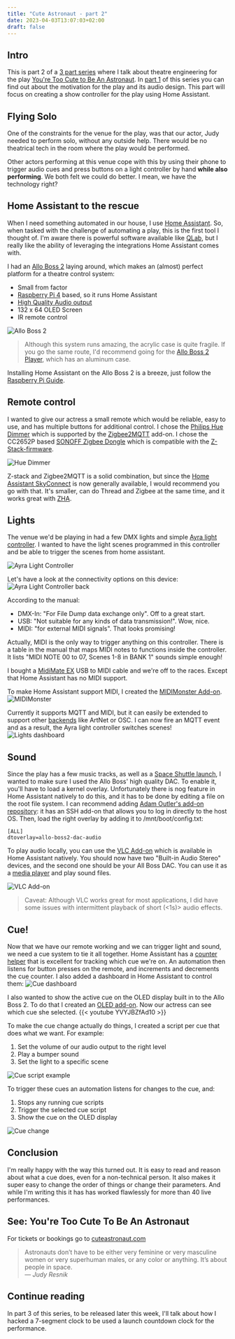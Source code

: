 ```yaml
---
title: "Cute Astronaut - part 2"
date: 2023-04-03T13:07:03+02:00
draft: false
---
```

## Intro
This is part 2 of a [3 part series](/posts) where I talk about theatre engineering for the play [You're Too Cute to Be An Astronaut](https://www.cuteastronaut.com/). In [part 1](/posts/cute-astronaut/) of this series you can find out about the motivation for the play and its audio design. This part will focus on creating a show controller for the play using Home Assistant.

## Flying Solo
One of the constraints for the venue for the play, was that our actor, Judy needed to perform solo, without any outside help. There would be no theatrical tech in the room where the play would be performed.

Other actors performing at this venue cope with this by using their phone to trigger audio cues and press buttons on a light controller by hand **while also performing**. We both felt we could do better. I mean, we have the technology right?

## Home Assistant to the rescue
When I need something automated in our house, I use [Home Assistant](https://www.home-assistant.io/). So, when tasked with the challenge of automating a play, this is the first tool I thought of. I'm aware there is powerful software available like [QLab](https://qlab.app/), but I really like the ability of leveraging the integrations Home Assistant comes with.

I had an [Allo Boss 2](https://allo.com/sparky/boss2.html) laying around, which makes an (almost) perfect platform for a theatre control system:
* Small from factor
* [Raspberry Pi 4](https://www.raspberrypi.com/products/raspberry-pi-4-model-b/) based, so it runs Home Assistant
* [High Quality Audio output](https://www.audiosciencereview.com/forum/index.php?threads/allo-boss2-review-stereo-streamer.22916/)
* 132 x 64 OLED Screen
* IR remote control

![Allo Boss 2](alloboss2.png)
> Although this system runs amazing, the acrylic case is quite fragile. If you go the same route, I'd recommend going for the [Allo Boss 2 Player](https://allo.com/sparky/boss2-player.html), which has an aluminum case.

Installing Home Assistant on the Allo Boss 2 is a breeze, just follow the [Raspberry Pi Guide](https://www.home-assistant.io/installation/raspberrypi).


## Remote control
I wanted to give our actress a small remote which would be reliable, easy to use, and has multiple buttons for additional control. I chose the [Philips Hue Dimmer](https://www.zigbee2mqtt.io/devices/324131092621.html) which is supported by the [Zigbee2MQTT](https://github.com/zigbee2mqtt/hassio-zigbee2mqtt#installation) add-on. I chose the CC2652P based [SONOFF Zigbee Dongle](https://itead.cc/product/sonoff-zigbee-3-0-usb-dongle-plus/) which is compatible with the [Z-Stack-firmware](https://github.com/Koenkk/Z-Stack-firmware).

![Hue Dimmer](huedimmer.png)

Z-stack and Zigbee2MQTT is a solid combination, but since the [Home Assistant SkyConnect](https://www.home-assistant.io/skyconnect/) is now generally available, I would recommend you go with that. It's smaller, can do Thread and Zigbee at the same time, and it works great with [ZHA](https://www.home-assistant.io/integrations/zha/).

## Lights
The venue we'd be playing in had a few DMX lights and simple [Ayra light controller](https://www.bax-shop.nl/dmx-lichtsturingen/ayra-oso-240b-mkii-dmx-lichtsturing). I wanted to have the light scenes programmed in this controller and be able to trigger the scenes from home assistant.

![Ayra Light Controller](ayra.png)

Let's have a look at the connectivity options on this device:
![Ayra Light Controller back](ayra_back.png)

According to the manual:
* DMX-In: "For File Dump data exchange only". Off to a great start.
* USB: "Not suitable for any kinds of data transmission!". Wow, nice.
* MIDI: "for external MIDI signals". That looks promising!

Actually, MIDI is the only way to trigger anything on this controller. There is a table in the manual that maps MIDI notes to functions inside the controller. It lists "MIDI NOTE 00 to 07, Scenes 1-8 in BANK 1" sounds simple enough!

I bought a [MidiMate EX](https://www.esi-audio.com/products/midimateex/) USB to MIDI cable and we're off to the races. Except that Home Assistant has no MIDI support.

To make Home Assistant support MIDI, I created the [MIDIMonster Add-on](https://github.com/wildekek/ha-addons/tree/main/midimonster).
![MIDIMonster](midimonster.jpg)

Currently it supports MQTT and MIDI, but it can easily be extended to support other [backends](https://kb.midimonster.net/general/Backends.html) like ArtNet or OSC. I can now fire an MQTT event and as a result, the Ayra light controller switches scenes!
![Lights dashboard](lights.jpg)

## Sound
Since the play has a few music tracks, as well as a [Space Shuttle launch](https://www.youtube.com/watch?v=0CTTGTS5IEA), I wanted to make sure I used the Allo Boss' high quality DAC. To enable it, you'll have to load a kernel overlay. Unfortunately there is nog feature in Home Assistant natively to do this, and it has to be done by editing a file on the root file system. I can recommend adding [Adam Outler's add-on repository](https://github.com/adamoutler/HassOSConfigurator): it has an SSH add-on that allows you to log in directly to the host OS. Then, load the right overlay by adding it to /mnt/boot/config.txt:

	[ALL]
	dtoverlay=allo-boss2-dac-audio

To play audio locally, you can use the [VLC Add-on](https://github.com/home-assistant/addons/tree/master/vlc) which is available in Home Assistant natively. You should now have two "Built-in Audio Stereo" devices, and the second one should be your All Boss DAC. You can use it as a [media player](https://www.home-assistant.io/integrations/media_player/) and play sound files.

![VLC Add-on](vlc.jpg)
> Caveat: Although VLC works great for most applications, I did have some issues with intermittent playback of short (<1s)> audio effects.


## Cue!
Now that we have our remote working and we can trigger light and sound, we need a cue system to tie it all together. Home Assistant has a [counter helper](https://www.home-assistant.io/integrations/counter/) that is excellent for tracking which cue we're on. An automation then listens for button presses on the remote, and increments and decrements the cue counter. I also added a dashboard in Home Assistant to control them:
![Cue dashboard](cue.jpg)

I also wanted to show the active cue on the OLED display built in to the Allo Boss 2. To do that I created an [OLED add-on](https://github.com/wildekek/ha-addons/tree/main/oled). Now our actress can see which cue she selected.
{{< youtube YVYJBZfAd10 >}}

To make the cue change actually do things, I created a script per cue that does what we want. For example:
1. Set the volume of our audio output to the right level
2. Play a bumper sound
3. Set the light to a specific scene

![Cue script example](cue9.jpg)

To trigger these cues an automation listens for changes to the cue, and:
1. Stops any running cue scripts
2. Trigger the selected cue script
3. Show the cue on the OLED display

![Cue change](cue_change.jpg)

## Conclusion
I'm really happy with the way this turned out. It is easy to read and reason about what a cue does, even for a non-technical person. It also makes it super easy to change the order of things or change their parameters. And while I'm writing this it has has worked flawlessly for more than 40 live performances.

## See: You're Too Cute To Be An Astronaut
For tickets or bookings go to [cuteastronaut.com](https://www.cuteastronaut.com/)
> Astronauts don’t have to be either very feminine or very masculine women or very superhuman males, or any color or anything. It’s about people in space.<br>
> — <cite>Judy Resnik</cite>

## Continue reading
In part 3 of this series, to be released later this week, I'll talk about how I hacked a 7-segment clock to be used a launch countdown clock for the performance.
